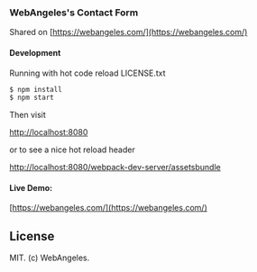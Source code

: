 ### WebAngeles's Contact Form

Shared on [https://webangeles.com/](https://webangeles.com/) 

#### Development

Running with hot code reload LICENSE.txt

``` bash
$ npm install
$ npm start
```

Then visit

[http://localhost:8080](http://localhost:8080)

or to see a nice hot reload header

[http://localhost:8080/webpack-dev-server/assetsbundle](http://localhost:8080/webpack-dev-server/assetsbundle)

#### Live Demo:

[https://webangeles.com/](https://webangeles.com/)

## License 

MIT. (c) WebAngeles.
